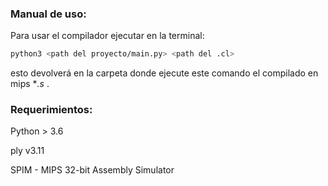 ### Manual de uso:

Para usar el compilador ejecutar en la terminal:

```bash
python3 <path del proyecto/main.py> <path del .cl>
```

esto devolverá en la carpeta donde ejecute este comando el compilado en mips **.s* .

### Requerimientos:

Python > 3.6

ply v3.11

SPIM - MIPS 32-bit Assembly Simulator